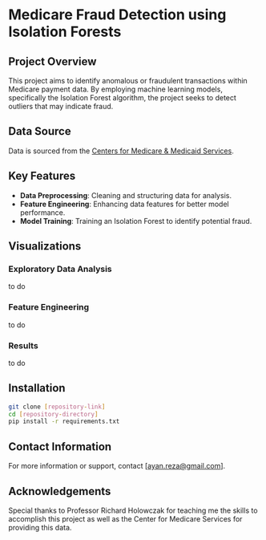 # Medicare Fraud Detection using Isolation Forests

## Project Overview
This project aims to identify anomalous or fraudulent transactions within Medicare payment data. By employing machine learning models, specifically the Isolation Forest algorithm, the project seeks to detect outliers that may indicate fraud.

## Data Source
Data is sourced from the [Centers for Medicare & Medicaid Services](https://console.cloud.google.com/marketplace/product/hhs/medicare?project=resonant-amulet-327023).

## Key Features
- **Data Preprocessing**: Cleaning and structuring data for analysis.
- **Feature Engineering**: Enhancing data features for better model performance.
- **Model Training**: Training an Isolation Forest to identify potential fraud.

## Visualizations

### Exploratory Data Analysis
to do 

### Feature Engineering
to do 

### Results
to do 

## Installation
```bash
git clone [repository-link]
cd [repository-directory]
pip install -r requirements.txt
```

## Contact Information
For more information or support, contact [ayan.reza@gmail.com].

## Acknowledgements
Special thanks to Professor Richard Holowczak for teaching me the skills to accomplish this project as well as the Center for Medicare Services for providing this data.
